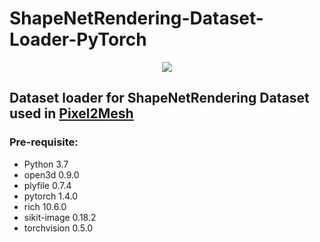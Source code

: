 # ShapeNetRendering-Dataset-Loader-PyTorch

<p align="center">
 <img src="https://user-images.githubusercontent.com/34999814/131212247-dd6942b1-48fd-4d50-ab18-8d4e53fa3fa1.jpg">
</p>

## Dataset loader for ShapeNetRendering Dataset used in [Pixel2Mesh](https://github.com/nywang16/Pixel2Mesh)

### Pre-requisite:

 - Python 3.7
 - open3d 0.9.0
 - plyfile 0.7.4
 - pytorch 1.4.0
 - rich 10.6.0
 - sikit-image 0.18.2
 - torchvision 0.5.0

